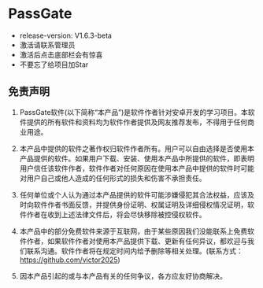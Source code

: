 # PassGate

* release-version: V1.6.3-beta
* 激活请联系管理员
* 激活后点击底部栏会有惊喜
* 不要忘了给项目加Star

## 免责声明

1. PassGate软件(以下简称“本产品”)是软件作者针对安卓开发的学习项目。本软件提供的所有软件和资料均为软件作者提供及网友推荐发布，不得用于任何商业用途。

2. 本产品中提供的软件之著作权归软件作者所有。用户可以自由选择是否使用本产品提供的软件。如果用户下载、安装、使用本产品中所提供的软件，即表明用户信任该软件作者，软件作者对任何原因在使用本产品中提供的软件时可能对用户自己或他人造成的任何形式的损失和伤害不承担责任。

3. 任何单位或个人认为通过本产品提供的软件可能涉嫌侵犯其合法权益，应该及时向软件作者书面反馈，并提供身份证明、权属证明及详细侵权情况证明，软件作者在收到上述法律文件后，将会尽快移除被控侵权软件。

4. 本产品中的部分免费软件来源于互联网，由于某些原因我们没能联系上免费软件作者，如果软件作者对使用本产品提供下载、更新有任何异议，都欢迎与我们联系沟通。软件作者将在规定时间内给予删除等相关处理。(联系方式：https://github.com/victor2025)

5. 因本产品引起的或与本产品有关的任何争议，各方应友好协商解决。

   

